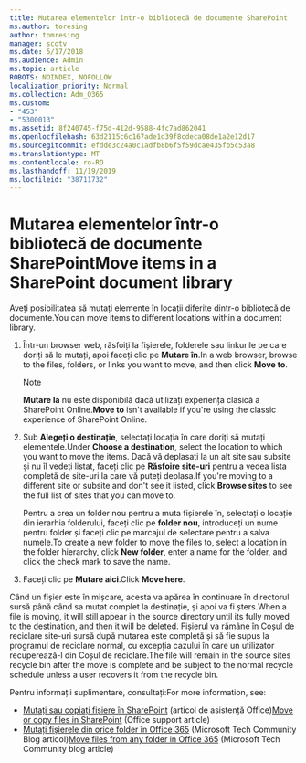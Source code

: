 ```yaml
---
title: Mutarea elementelor într-o bibliotecă de documente SharePoint
ms.author: toresing
author: tomresing
manager: scotv
ms.date: 5/17/2018
ms.audience: Admin
ms.topic: article
ROBOTS: NOINDEX, NOFOLLOW
localization_priority: Normal
ms.collection: Adm_O365
ms.custom:
- "453"
- "5300013"
ms.assetid: 8f240745-f75d-412d-9588-4fc7ad862041
ms.openlocfilehash: 63d2115c6c167ade1d39f8cdeca08de1a2e12d17
ms.sourcegitcommit: efdde3c24a0c1adfb8b6f5f59dcae435fb5c53a8
ms.translationtype: MT
ms.contentlocale: ro-RO
ms.lasthandoff: 11/19/2019
ms.locfileid: "38711732"
---
```

# <a name="move-items-in-a-sharepoint-document-library"></a><span data-ttu-id="845e2-102">Mutarea elementelor într-o bibliotecă de documente SharePoint</span><span class="sxs-lookup"><span data-stu-id="845e2-102">Move items in a SharePoint document library</span></span>

<span data-ttu-id="845e2-103">Aveți posibilitatea să mutați elemente în locații diferite dintr-o bibliotecă de documente.</span><span class="sxs-lookup"><span data-stu-id="845e2-103">You can move items to different locations within a document library.</span></span>
  
1. <span data-ttu-id="845e2-104">Într-un browser web, răsfoiți la fișierele, folderele sau linkurile pe care doriți să le mutați, apoi faceți clic pe **Mutare în**.</span><span class="sxs-lookup"><span data-stu-id="845e2-104">In a web browser, browse to the files, folders, or links you want to move, and then click **Move to**.</span></span>

    > [!NOTE]
    > <span data-ttu-id="845e2-105">**Mutare la** nu este disponibilă dacă utilizați experiența clasică a SharePoint Online.</span><span class="sxs-lookup"><span data-stu-id="845e2-105">**Move to** isn't available if you're using the classic experience of SharePoint Online.</span></span>
  
2. <span data-ttu-id="845e2-106">Sub **Alegeți o destinație**, selectați locația în care doriți să mutați elementele.</span><span class="sxs-lookup"><span data-stu-id="845e2-106">Under **Choose a destination**, select the location to which you want to move the items.</span></span> <span data-ttu-id="845e2-107">Dacă vă deplasați la un alt site sau subsite și nu îl vedeți listat, faceți clic pe **Răsfoire site-uri** pentru a vedea lista completă de site-uri la care vă puteți deplasa.</span><span class="sxs-lookup"><span data-stu-id="845e2-107">If you're moving to a different site or subsite and don't see it listed, click **Browse sites** to see the full list of sites that you can move to.</span></span>

    <span data-ttu-id="845e2-108">Pentru a crea un folder nou pentru a muta fișierele în, selectați o locație din ierarhia folderului, faceți clic pe **folder nou**, introduceți un nume pentru folder și faceți clic pe marcajul de selectare pentru a salva numele.</span><span class="sxs-lookup"><span data-stu-id="845e2-108">To create a new folder to move the files to, select a location in the folder hierarchy, click **New folder**, enter a name for the folder, and click the check mark to save the name.</span></span>

3. <span data-ttu-id="845e2-109">Faceți clic pe **Mutare aici**.</span><span class="sxs-lookup"><span data-stu-id="845e2-109">Click **Move here**.</span></span>

 <span data-ttu-id="845e2-110">Când un fișier este în mișcare, acesta va apărea în continuare în directorul sursă până când sa mutat complet la destinație, și apoi va fi șters.</span><span class="sxs-lookup"><span data-stu-id="845e2-110">When a file is moving, it will still appear in the source directory until its fully moved to the destination, and then it will be deleted.</span></span> <span data-ttu-id="845e2-111">Fișierul va rămâne în Coșul de reciclare site-uri sursă după mutarea este completă și să fie supus la programul de reciclare normal, cu excepția cazului în care un utilizator recuperează-l din Coșul de reciclare.</span><span class="sxs-lookup"><span data-stu-id="845e2-111">The file will remain in the source sites recycle bin after the move is complete and be subject to the normal recycle schedule unless a user recovers it from the recycle bin.</span></span>

<span data-ttu-id="845e2-112">Pentru informații suplimentare, consultați:</span><span class="sxs-lookup"><span data-stu-id="845e2-112">For more information, see:</span></span>

 - <span data-ttu-id="845e2-113">[Mutați sau copiați fișiere în SharePoint](https://support.office.com/article/move-or-copy-files-in-sharepoint-00e2f483-4df3-46be-a861-1f5f0c1a87bc) (articol de asistență Office)</span><span class="sxs-lookup"><span data-stu-id="845e2-113">[Move or copy files in SharePoint](https://support.office.com/article/move-or-copy-files-in-sharepoint-00e2f483-4df3-46be-a861-1f5f0c1a87bc) (Office support article)</span></span>
 - <span data-ttu-id="845e2-114">[Mutați fișierele din orice folder în Office 365](https://techcommunity.microsoft.com/t5/Microsoft-SharePoint-Blog/Now-move-files-anywhere-in-Office-365-SharePoint-and-OneDrive/ba-p/146973) (Microsoft Tech Community Blog articol)</span><span class="sxs-lookup"><span data-stu-id="845e2-114">[Move files from any folder in Office 365](https://techcommunity.microsoft.com/t5/Microsoft-SharePoint-Blog/Now-move-files-anywhere-in-Office-365-SharePoint-and-OneDrive/ba-p/146973) (Microsoft Tech Community blog article)</span></span> 